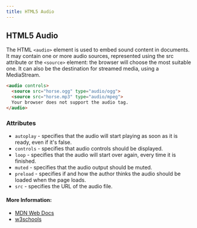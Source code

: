 ```yaml
---
title: HTML5 Audio
---
```

## HTML5 Audio

The HTML ```<audio>``` element is used to embed sound content in documents. It may contain one or more audio sources, represented using the src attribute or the ```<source>``` element: the browser will choose the most suitable one. It can also be the destination for streamed media, using a MediaStream.

```HTML
<audio controls>
  <source src="horse.ogg" type="audio/ogg">
  <source src="horse.mp3" type="audio/mpeg">
  Your browser does not support the audio tag.
</audio>
```

### Attributes

* ```autoplay``` - specifies that the audio will start playing as soon as it is ready, even if it's false.
* ```controls``` - specifies that audio controls should be displayed.
* ```loop``` - specifies that the audio will start over again, every time it is finished.
* ```muted``` - specifies that the audio output should be muted.
* ```preload``` - specifies if and how the author thinks the audio should be loaded when the page loads.
* ```src``` - specifies the URL of the audio file.

#### More Information:

* [MDN Web Docs](https://developer.mozilla.org/en-US/docs/Web/HTML/Element/audio)
* [w3schools](https://www.w3schools.com/TAGs/tag_audio.asp)
